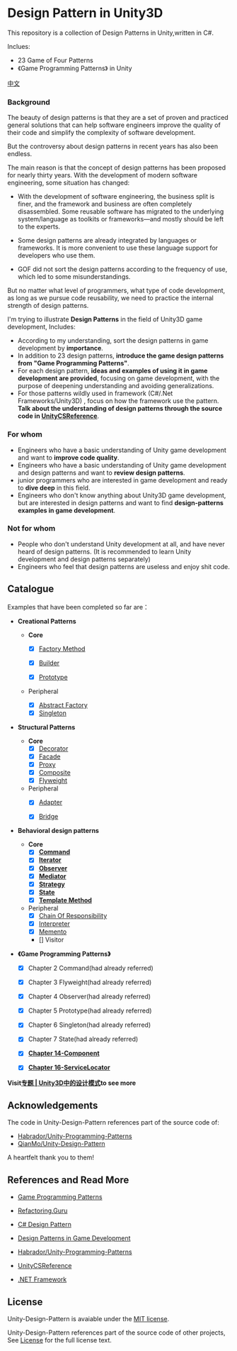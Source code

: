 # Design Pattern in Unity3D



This repository is a collection of Design Patterns in Unity,written in C#.

Inclues:
- 23 Game of Four Patterns
- 《Game Programming Patterns》 in Unity

[中文](README.md)

### Background

The beauty of design patterns is that they are a set of proven and practiced general solutions that can help software engineers improve the quality of their code and simplify the complexity of software development.

But the controversy about design patterns in recent years has also been endless.

The main reason is that the concept of design patterns has been proposed for nearly thirty years. With the development of modern software engineering, some situation has changed:

- With the development of software engineering, the business split is finer, and the framework and business are often completely disassembled. Some reusable software has migrated to the underlying system/language as toolkits or frameworks—and mostly should be left to the experts.

- Some design patterns are already integrated by languages ​​or frameworks. It is more convenient to use these language support for developers who use them.

- GOF did not sort the design patterns according to the frequency of use, which led to some misunderstandings.

But no matter what level of programmers, what type of code development, as long as we pursue code reusability, we need to practice the internal strength of design patterns.

I'm trying to illustrate **Design Patterns** in the field of Unity3D game development, Includes:

- According to my understanding, sort the design patterns in game development by **importance**.
- In addition to 23 design patterns, **introduce the game design patterns from "Game Programming Patterns"**.
- For each design pattern, **ideas and examples of using it in game development are provided**, focusing on game development, with the purpose of deepening understanding and avoiding generalizations.
- For those patterns wildly used in framework (C#/.Net Frameworks/Unity3D)  , focus on how the framework use the pattern. **Talk about the understanding of design patterns through the source code in [UnityCSReference](https://github.com/Unity-Technologies/UnityCsReference)**.


### For whom

- Engineers who have a basic understanding of Unity game development and want to **improve code quality**.
- Engineers who have a basic understanding of Unity game development and design patterns and want to **review design patterns**.
- junior programmers who are interested in game development and ready to **dive deep** in this field.
- Engineers who don't know anything about Unity3D game development, but are interested in design patterns and want to find **design-patterns examples in game development**.

### Not for whom

- People who don't understand Unity development at all, and have never heard of design patterns. (It is recommended to learn Unity development and design patterns separately)
- Engineers who feel that design patterns are useless and enjoy shit code.


## Catalogue

Examples that have been completed so far are：


- **Creational Patterns**

    - **Core**

        - [x] [Factory Method](./Assets/CreationalPatterns/FactoryMethod/README.md)
        - [x] [Builder](./Assets/CreationalPatterns/BuilderPattern/README.md)
        - [x] [Prototype](./Assets/CreationalPatterns/Prototype/README.md)


    - Peripheral

        - [x] [Abstract Factory](./Assets/CreationalPatterns/AbstractFactory/README.md)
        - [x] [Singleton](./Assets/CreationalPatterns/Singleton/README.md)

- **Structural Patterns**
    - **Core**
        - [x] [Decorator](./Assets/StructuralPattern/DecoratorPattern/README.md)
        - [x] [Facade](./Assets/StructuralPattern/FacadePattern/README.md)
        - [x] [Proxy](./Assets/StructuralPattern/Proxy/README.md)
        - [x] [Composite](./Assets/StructuralPattern/CompositePattern/README.md)
        - [x] [Flyweight](./Assets/StructuralPattern/Flyweight/README.md)

    - Peripheral
        - [x] [Adapter](./Assets/StructuralPattern/AdapterPattern/README.md)
        - [x] [Bridge](./Assets/StructuralPattern/BridgePattern/README.md)



- **Behavioral design patterns**

    - **Core**
        - [x] **[Command](./Assets/GameProgrammingPatterns/2.Command/README.md)**
        - [x] **[Iterator](./Assets/BehavioralPattern/Iterator/README.md)**
        - [x] **[Observer](./Assets/BehavioralPattern/Observer/README.md)**
        - [x] **[Mediator](./Assets/BehavioralPattern/Mediator/README.md)**
        - [x] **[Strategy](./Assets/BehavioralPattern/Strategy/README.md)**
        - [x] **[State](./Assets/GameProgrammingPatterns/7.State/README.md)**
        - [x] **[Template Method](./Assets/BehavioralPattern/TemplateMethod/README.md)**
        
    - Peripheral
        - [x] [Chain Of Responsibility](./Assets/BehavioralPattern/ChainOfResponsibility/READ.md)
        - [x] [Interpreter](./Assets/BehavioralPattern/Interpreter/README.md)
        - [x] [Memento](./Assets/BehavioralPattern/Memento/README.md)
        - [] Visitor

- **《Game Programming Patterns》**

  - [x] Chapter 2 Command(had already referred)
  - [x] Chapter 3 Flyweight(had already referred)
  - [x] Chapter 4 Observer(had already referred)
  - [x] Chapter 5 Prototype(had already referred)
  - [x] Chapter 6 Singleton(had already referred)
  - [x] Chapter 7 State(had already referred)
  - [x] **[Chapter 14-Component](./Assets/GameProgrammingPatterns/14.Component/Readme.md)**
  - [x] **[Chapter 16-ServiceLocator](./Assets/GameProgrammingPatterns/16.ServiceLocator/README.md)**


**Visit[专题 | Unity3D中的设计模式](https://www.wenqu.site/Unity-Design-Pattern.html)to see more**

## Acknowledgements

The code in Unity-Design-Pattern references part of the source code of:
- [Habrador/Unity-Programming-Patterns](https://github.com/Habrador/Unity-Programming-Patterns)
- [QianMo/Unity-Design-Pattern](https://github.com/QianMo/Unity-Design-Pattern)

A heartfelt thank you to them!



## References and Read More

- [Game Programming Patterns](http://gameprogrammingpatterns.com/)

- [Refactoring.Guru](https://refactoringguru.cn/)

- [C# Design Pattern](https://book.douban.com/subject/30131470/)

- [Design Patterns in Game Development](https://book.douban.com/subject/26952185/)

- [Habrador/Unity-Programming-Patterns](https://github.com/Habrador/Unity-Programming-Patterns)

- [UnityCSReference](https://github.com/Unity-Technologies/UnityCsReference)

- [.NET Framework](https://referencesource.microsoft.com/)

  
## License

Unity-Design-Pattern is avaiable under the [MIT license](https://opensource.org/licenses/MIT).

Unity-Design-Pattern references part of the source code of other projects, See [License](./LICENSE) for the full license text.